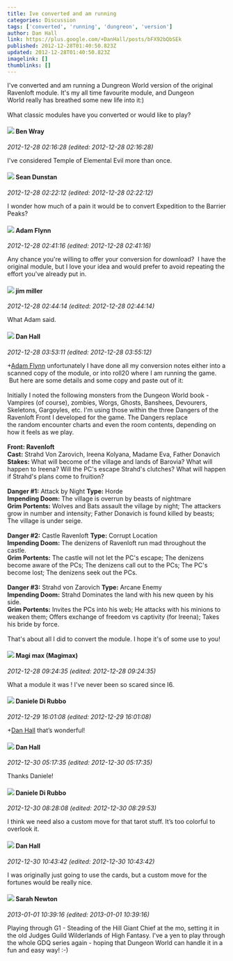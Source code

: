 ```yaml
---
title: Ive converted and am running
categories: Discussion
tags: ['converted', 'running', 'dungreon', 'version']
author: Dan Hall
link: https://plus.google.com/+DanHall/posts/bFX92bQbSEk
published: 2012-12-28T01:40:50.823Z
updated: 2012-12-28T01:40:50.823Z
imagelink: []
thumblinks: []
---
```


I&#39;ve converted and am running a Dungreon World version of the original Ravenloft module. It&#39;s my all time favourite module, and Dungeon World really has breathed some new life into it:)<br /><br />What classic modules have you converted or would like to play?
<div id='comment z13kznjwzrbkfvsqg04ccpth0vvtejfxmdw'>
  <h4><img src='{{site.baseurl}}//images/avatars/117478240607286855024_photo.jpg'> Ben Wray</h4>
      <p><cite>2012-12-28 02:16:28 (edited: 2012-12-28 02:16:28)</cite></p>
        <p>I&#39;ve considered Temple of Elemental Evil more than once.</p>
</div>
        

<div id='comment z13kznjwzrbkfvsqg04ccpth0vvtejfxmdw'>
  <h4><img src='{{site.baseurl}}//images/avatars/109563461718222144273_photo.jpg'> Sean Dunstan</h4>
      <p><cite>2012-12-28 02:22:12 (edited: 2012-12-28 02:22:12)</cite></p>
        <p>I wonder how much of a pain it would be to convert Expedition to the Barrier Peaks?</p>
</div>
        

<div id='comment z13kznjwzrbkfvsqg04ccpth0vvtejfxmdw'>
  <h4><img src='{{site.baseurl}}//images/avatars/100449705618277778134_photo.jpg'> Adam Flynn</h4>
      <p><cite>2012-12-28 02:41:16 (edited: 2012-12-28 02:41:16)</cite></p>
        <p>Any chance you&#39;re willing to offer your conversion for download?  I have the original module, but I love your idea and would prefer to avoid repeating the effort you&#39;ve already put in.</p>
</div>
        

<div id='comment z13kznjwzrbkfvsqg04ccpth0vvtejfxmdw'>
  <h4><img src='{{site.baseurl}}//images/avatars/118316549043458073540_photo.jpg'> jim miller</h4>
      <p><cite>2012-12-28 02:44:14 (edited: 2012-12-28 02:44:14)</cite></p>
        <p>What Adam said.</p>
</div>
        

<div id='comment z13kznjwzrbkfvsqg04ccpth0vvtejfxmdw'>
  <h4><img src='{{site.baseurl}}//images/avatars/114992013179864726603_photo.jpg'> Dan Hall</h4>
      <p><cite>2012-12-28 03:53:11 (edited: 2012-12-28 03:55:12)</cite></p>
        <p><span class="proflinkWrapper"><span class="proflinkPrefix">+</span><a class="proflink" href="https://plus.google.com/100449705618277778134" oid="100449705618277778134">Adam Flynn</a></span> unfortunately I have done all my conversion notes either into a scanned copy of the module, or into roll20 where I am running the game.  But here are some details and some copy and paste out of it:<br /><br />Initially I noted the following monsters from the Dungeon World book - Vampires (of course), zombies, Worgs, Ghosts, Banshees, Devourers, Skeletons, Gargoyles, etc. I&#39;m using those within the three Dangers of the Ravenloft Front I developed for the game. The Dangers replace the random encounter charts and even the room contents, depending on how it feels as we play.<br /><br /><b>Front: Ravenloft</b><br /><b>Cast:</b> Strahd Von Zarovich, Ireena Kolyana, Madame Eva, Father Donavich<br /><b>Stakes:</b> What will become of the village and lands of Barovia? What will happen to Ireena? Will the PC&#39;s escape Strahd&#39;s clutches? What will happen if Strahd&#39;s plans come to fruition?<br /><br /><b>Danger #1:</b> Attack by Night <b>Type:</b> Horde<br /><b>Impending Doom:</b> The village is overrun by beasts of nightmare<br /><b>Grim Portents:</b> Wolves and Bats assault the village by night; The attackers grow in number and intensity; Father Donavich is found killed by beasts; The village is under seige.<br /><br /><b>Danger #2:</b> Castle Ravenloft <b>Type:</b> Corrupt Location<br /><b>Impending Doom:</b> The denizens of Ravenloft run mad throughout the castle.<br /><b>Grim Portents:</b> The castle will not let the PC&#39;s escape; The denizens become aware of the PCs; The denizens call out to the PCs; The PC&#39;s become lost; The denizens seek out the PCs.<br /><br /><b>Danger #3:</b> Strahd von Zarovich <b>Type:</b> Arcane Enemy<br /><b>Impending Doom:</b> Strahd Dominates the land with his new queen by his side.<br /><b>Grim Portents:</b> Invites the PCs into his web; He attacks with his minions to weaken them; Offers exchange of freedom vs captivity (for Ireena); Takes his bride by force.<br /><br />That&#39;s about all I did to convert the module. I hope it&#39;s of some use to you!</p>
</div>
        

<div id='comment z13kznjwzrbkfvsqg04ccpth0vvtejfxmdw'>
  <h4><img src='{{site.baseurl}}//images/avatars/101186759054914157594_photo.jpg'> Magi max (Magimax)</h4>
      <p><cite>2012-12-28 09:24:35 (edited: 2012-12-28 09:24:35)</cite></p>
        <p>What a module it was ! I&#39;ve never been so scared since I6.</p>
</div>
        

<div id='comment z13kznjwzrbkfvsqg04ccpth0vvtejfxmdw'>
  <h4><img src='{{site.baseurl}}//images/avatars/112507662527787769890_photo.jpg'> Daniele Di Rubbo</h4>
      <p><cite>2012-12-29 16:01:08 (edited: 2012-12-29 16:01:08)</cite></p>
        <p><span class="proflinkWrapper"><span class="proflinkPrefix">+</span><a class="proflink" href="https://plus.google.com/114992013179864726603" oid="114992013179864726603">Dan Hall</a></span> that’s wonderful!</p>
</div>
        

<div id='comment z13kznjwzrbkfvsqg04ccpth0vvtejfxmdw'>
  <h4><img src='{{site.baseurl}}//images/avatars/114992013179864726603_photo.jpg'> Dan Hall</h4>
      <p><cite>2012-12-30 05:17:35 (edited: 2012-12-30 05:17:35)</cite></p>
        <p>Thanks Daniele!</p>
</div>
        

<div id='comment z13kznjwzrbkfvsqg04ccpth0vvtejfxmdw'>
  <h4><img src='{{site.baseurl}}//images/avatars/112507662527787769890_photo.jpg'> Daniele Di Rubbo</h4>
      <p><cite>2012-12-30 08:28:08 (edited: 2012-12-30 08:29:53)</cite></p>
        <p>I think we need also a custom move for that tarot stuff. It’s too colorful to overlook it.</p>
</div>
        

<div id='comment z13kznjwzrbkfvsqg04ccpth0vvtejfxmdw'>
  <h4><img src='{{site.baseurl}}//images/avatars/114992013179864726603_photo.jpg'> Dan Hall</h4>
      <p><cite>2012-12-30 10:43:42 (edited: 2012-12-30 10:43:42)</cite></p>
        <p>I was originally just going to use the cards, but a custom move for the fortunes would be really nice.</p>
</div>
        

<div id='comment z13kznjwzrbkfvsqg04ccpth0vvtejfxmdw'>
  <h4><img src='{{site.baseurl}}//images/avatars/100929837232469976583_photo.jpg'> Sarah Newton</h4>
      <p><cite>2013-01-01 10:39:16 (edited: 2013-01-01 10:39:16)</cite></p>
        <p>Playing through G1 - Steading of the Hill Giant Chief at the mo, setting it in the old Judges Guild Wilderlands of High Fantasy. I&#39;ve a yen to play through the whole GDQ series again - hoping that Dungeon World can handle it in a fun and easy way! :-)</p>
</div>
        